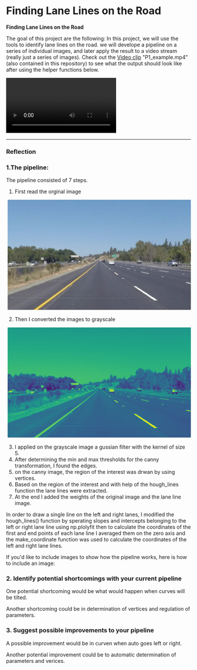 # **Finding Lane Lines on the Road** 


**Finding Lane Lines on the Road**

The goal of this project are the following: In this project, we will use the tools to identify lane lines on the road.  we will  develope a pipeline on a series of individual images, and later apply the result to a video stream (really just a series of images). Check out the [Video clip](./examples/P1_example.mp4) "P1_example.mp4" (also contained in this repository) to see what the output should look like after using the helper functions below. 

<video controls="controls">
  <source type="video/mp4" src="./examples/raw-lines-example.mp4"></source>
  <p>Your browser does not support the video element.</p>
</video>



---

### Reflection

### 1.The pipeline:

The pipeline consisted of 7 steps.

1.  First read  the orginal image
 <p align="right">
<img src="./test_images/solidYellowLeft.jpg" alt="orginal image " width="500" height="300" />
<p align="right">


2.  Then I converted the images to grayscale

 <p align="right">
<img src="./examples/grayscale.png" alt="grayscale image " width="500" height="300" />
<p align="right">
  
3.  I applied on the grayscale image a gussian filter with the kernel of size 5.
4.  After determining the min and max thresholds for the canny transformation, I found the edges.
5.  on the canny image, the region of the interest was drwan by using vertices.
6.  Based on the region of the interest and with help of the hough_lines function the lane lines were extracted.
7.  At the end I added the weights of the original image and the lane line image.


In order to draw a single line on the left and right lanes, I modified the hough_lines() function by sperating slopes and intercepts belonging to the left  or right lane line using np.plolyfit then to calculate the coordinates of the first and end points of each lane line I averaged them on the zero axis and the make_coordinate function was used to calculate the coordinates of the left and right lane lines.

If you'd like to include images to show how the pipeline works, here is how to include an image: 




  
### 2. Identify potential shortcomings with your current pipeline


One potential shortcoming would be what would happen when curves will be tilted.

Another shortcoming could be in determination of vertices and regulation of parameters. 


### 3. Suggest possible improvements to your pipeline

A possible improvement would be in curven when auto goes left or right.

Another potential improvement could be to automatic determination of parameters and verices.

